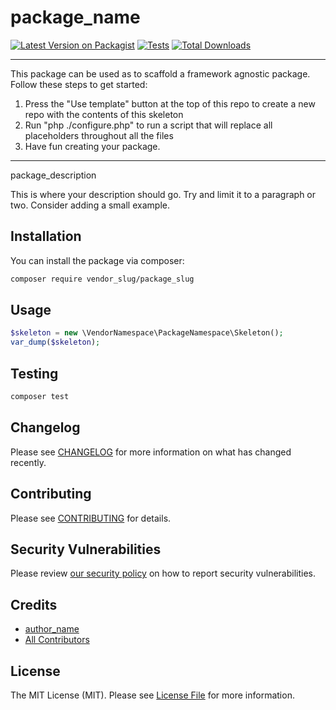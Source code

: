 # package_name

[![Latest Version on Packagist](https://img.shields.io/packagist/v/vendor_slug/package_slug.svg)](https://packagist.org/packages/vendor_slug/package_slug)
[![Tests](https://github.com/vendor_slug/package_slug/actions/workflows/run-tests.yml/badge.svg)](https://github.com/vendor_slug/package_slug/actions/workflows/run-tests.yml)
[![Total Downloads](https://img.shields.io/packagist/dt/vendor_slug/package_slug.svg)](https://packagist.org/packages/vendor_slug/package_slug)
<!--delete-->
---
This package can be used as to scaffold a framework agnostic package. Follow these steps to get started:

1. Press the "Use template" button at the top of this repo to create a new repo with the contents of this skeleton
2. Run "php ./configure.php" to run a script that will replace all placeholders throughout all the files
3. Have fun creating your package.
---
<!--/delete-->

package_description

This is where your description should go. Try and limit it to a paragraph or two. Consider adding a small example.

## Installation

You can install the package via composer:

```bash
composer require vendor_slug/package_slug
```

## Usage

```php
$skeleton = new \VendorNamespace\PackageNamespace\Skeleton();
var_dump($skeleton);
```

## Testing

```bash
composer test
```

## Changelog

Please see [CHANGELOG](CHANGELOG.md) for more information on what has changed recently.

## Contributing

Please see [CONTRIBUTING](.github/CONTRIBUTING.md) for details.

## Security Vulnerabilities

Please review [our security policy](../../security/policy) on how to report security vulnerabilities.

## Credits

- [author_name](https://github.com/author_username)
- [All Contributors](../../contributors)

## License

The MIT License (MIT). Please see [License File](LICENSE.md) for more information.
